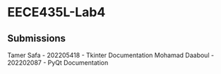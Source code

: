 # EECE435L-Lab4

## Submissions

Tamer Safa - 202205418 - Tkinter Documentation
Mohamad Daaboul - 202202087 - PyQt Documentation
